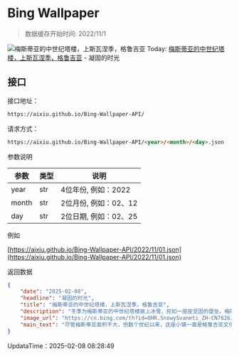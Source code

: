 # Bing Wallpaper

> 数据缓存开始时间: 2022/11/1

![梅斯蒂亚的中世纪塔楼，上斯瓦涅季，格鲁吉亚](https://cn.bing.com/th?id=OHR.SnowySvaneti_ZH-CN7626153023_1920x1080.webp)
Today: [梅斯蒂亚的中世纪塔楼，上斯瓦涅季，格鲁吉亚](https://cn.bing.com/th?id=OHR.SnowySvaneti_ZH-CN7626153023_1920x1080.webp) - 凝固的时光

## 接口

接口地址：

```html
https://aixiu.github.io/Bing-Wallpaper-API/
```

请求方式：

```html
https://aixiu.github.io/Bing-Wallpaper-API/<year>/<month>/<day>.json
```

参数说明

| 参数 | 类型 | 说明 |
| - | - | - |
| year | str | 4位年份, 例如：2022 |
| month | str | 2位月份, 例如：02、12 |
| day | str | 2位日期, 例如：02、25 |

例如

[https://aixiu.github.io/Bing-Wallpaper-API/2022/11/01.json](https://aixiu.github.io/Bing-Wallpaper-API/2022/11/01.json)

返回数据

```json
{
    "date": "2025-02-08",
    "headline": "凝固的时光",
    "title": "梅斯蒂亚的中世纪塔楼，上斯瓦涅季，格鲁吉亚",
    "description": "冬季为梅斯蒂亚的中世纪塔楼披上冰雪，宛如一座座坚固的堡垒。梅斯蒂亚坐落于高加索山脉，海拔4921英尺，是格鲁吉亚西北部一座迷人的高原小镇。小镇是斯万人的故乡，他们是格鲁吉亚文化和语言的一个独特分支。尽管规模不大，梅斯蒂亚数百年来一直是格鲁吉亚文化的枢纽，小镇遍布斯万族的防御塔，如今日图片所示。这些防御塔大多建于9至12世纪，这一时期被誉为格鲁吉亚的黄金时代。据推测，这些塔楼的历史可能追溯至更久远的史前时期。塔楼不仅是防御工事，也是家庭住宅的重要组成部分，反映了该地区坚韧不拔、自给自足的历史。因此，梅斯蒂亚不仅是一座小镇，更是一个活的博物馆，其历史从塔楼中升起，回荡在高山之间。",
    "image_url": "https://cn.bing.com/th?id=OHR.SnowySvaneti_ZH-CN7626153023_1920x1080.webp",
    "main_text": "尽管梅斯蒂亚面积不大，但数个世纪以来，这座小镇一直是格鲁吉亚文化的重要中心。小镇内有许多中世纪古迹，如教堂和堡垒，这些遗迹已被联合国教科文组织列入世界遗产名录。"
}
```

UpdataTime：2025-02-08 08:28:49
